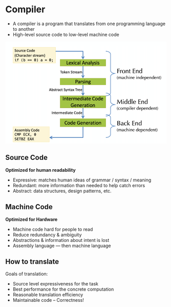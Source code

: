 # Compiler  

- A compiler is a program that translates from one programming language to another  
- High-level source code to low-level machine code  

![image-20220425104602273](..\pic\image-20220425104602273.png)

## Source Code

**Optimized for human readability**  

- Expressive: matches human ideas of grammar / syntax / meaning
- Redundant: more information than needed to help catch errors
- Abstract: data structures, design patterns, etc.  

## Machine Code

**Optimized for Hardware**  

- Machine code hard for people to read
- Reduce redundancy & ambiguity
- Abstractions & information about intent is lost
- Assembly language — then machine language  

## How to translate  

Goals of translation:

- Source level expressiveness for the task
- Best performance for the concrete computation
- Reasonable translation efficiency
- Maintainable code – Correctness!  

